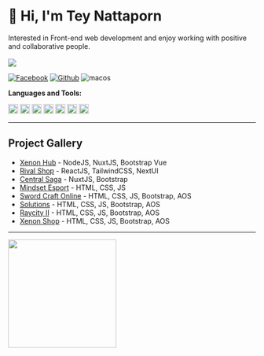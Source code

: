 # 👋 Hi, I'm Tey Nattaporn
Interested in Front-end web development and enjoy working with positive and collaborative people.
<br><br>
<a href="https://github.com/taetiffy"><img src="https://count.getloli.com/get/@taetiffy?theme=rule34"/></a>

<p>
  <a href="https://www.facebook.com/profile.php?id=100056884506607"><img alt="Facebook" src="https://img.shields.io/badge/facebook-%231877F2.svg?&style=for-the-badge&logo=facebook&logoColor=white"/></a>
  <a href="https://github.com/taetiffy"><img alt="Github" src="https://img.shields.io/badge/GitHub-100000?style=for-the-badge&logo=github&logoColor=white"/></a>
  <img alt="macos" src="https://img.shields.io/badge/mac%20os-000000?style=for-the-badge&logo=apple&logoColor=white"/>
</a>
</p>

<strong>Languages and Tools:</strong>

<code><img height="20" src="https://raw.githubusercontent.com/yurijserrano/Github-Profile-Readme-Logos/master/text%20editors/vscode.svg"></code>
<code><img height="20" src="https://raw.githubusercontent.com/yurijserrano/Github-Profile-Readme-Logos/master/frameworks/boostrap.svg"></code>
<code><img height="20" src="https://raw.githubusercontent.com/yurijserrano/Github-Profile-Readme-Logos/master/frameworks/react.svg"></code>
<code><img height="20" src="https://raw.githubusercontent.com/yurijserrano/Github-Profile-Readme-Logos/master/frameworks/vuejs.svg"></code>
<code><img height="20" src="https://raw.githubusercontent.com/yurijserrano/Github-Profile-Readme-Logos/master/programming%20languages/javascript.svg"></code>
<code><img height="20" src="https://raw.githubusercontent.com/yurijserrano/Github-Profile-Readme-Logos/master/others/html.svg"></code>
<code><img height="20" src="https://raw.githubusercontent.com/yurijserrano/Github-Profile-Readme-Logos/master/others/css.svg"></code>

---
## Project Gallery
- [Xenon Hub](https://tiffy-portfolio.vercel.app/img/xenon-hub.gif) - NodeJS, NuxtJS, Bootstrap Vue
- [Rival Shop](https://tiffy-portfolio.vercel.app/img/rival-shop-sm.gif) - ReactJS, TailwindCSS, NextUI
- [Central Saga](https://tiffy-portfolio.vercel.app/img/central-ls-slide.gif) - NuxtJS, Bootstrap
- [Mindset Esport](https://tiffy-portfolio.vercel.app/img/esport.gif) - HTML, CSS, JS
- [Sword Craft Online](https://tiffy-portfolio.vercel.app/img/sao.gif) - HTML, CSS, JS, Bootstrap, AOS
- [Solutions](https://tiffy-portfolio.vercel.app/img/18fix.gif) - HTML, CSS, JS, Bootstrap, AOS
- [Raycity II](https://tiffy-portfolio.vercel.app/img/rc-ii.jpg) - HTML, CSS, JS, Bootstrap, AOS
- [Xenon Shop](https://tiffy-portfolio.vercel.app/img/xenon-shop.gif) - HTML, CSS, JS, Bootstrap, AOS
---

<a href="https://github.com/taetiffy">
  <img height="220" align="center" src="https://github-readme-stats.vercel.app/api?username=taetiffy&bg_color=30,e96443,904e95&title_color=fff&text_color=fff" />
</a>
